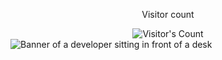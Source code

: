 <div align="center"> 
  <p>Visitor count</p>
  <img src="https://profile-counter.glitch.me/{USERNAME}/count.svg" alt="Visitor's Count" />
</div>
<img src="https://github.com/{USERNAME}/{USERNAME}/blob/main/test.png" alt="Banner of a developer sitting in front of a desk">
